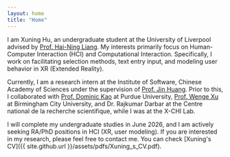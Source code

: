 ```yaml
---
layout: home
title: "Home"
---
```


I am Xuning Hu, an undergraduate student at the University of Liverpool advised by [Prof. Hai-Ning Liang](https://cma.hkust-gz.edu.cn/people/hai-ning-liang/). My interests primarily focus on Human-Computer Interaction (HCI) and Computational Interaction. Specifically, I work on facilitating selection methods, text entry input, and modeling user behavior in XR (Extended Reality).

Currently, I am a research intern at the Institute of Software, Chinese Academy of Sciences under the supervision of [Prof. Jin Huang](https://people.ucas.ac.cn/~huangjin). Prior to this, I collaborated with [Prof. Dominic Kao](https://polytechnic.purdue.edu/profile/kaod) at Purdue University, [Prof. Wenge Xu](https://xuwenge.github.io/) at Birmingham City University, and Dr. Rajkumar Darbar at the Centre national de la recherche scientifique, while I was at the X-CHI Lab.

I will complete my undergraduate studies in June 2026, and I am actively seeking RA/PhD positions in HCI (XR, user modeling). If you are interested in my research, please feel free to contact me. You can check [Xuning's CV]({{ site.github.url }}/assets/pdfs/Xuning_s_CV.pdf).

